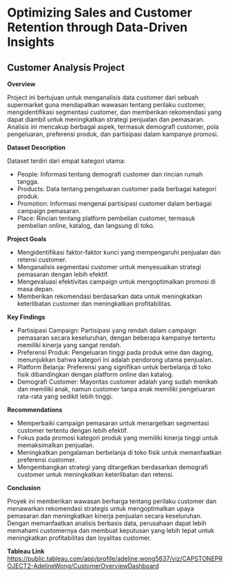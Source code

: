 # Optimizing Sales and Customer Retention through Data-Driven Insights
## Customer Analysis Project

**Overview**

Project ini bertujuan untuk menganalisis data customer dari sebuah supermarket guna mendapatkan wawasan tentang perilaku customer, mengidentifikasi segmentasi customer, dan memberikan rekomendasi yang dapat diambil untuk meningkatkan strategi penjualan dan pemasaran. Analisis ini mencakup berbagai aspek, termasuk demografi customer, pola pengeluaran, preferensi produk, dan partisipasi dalam kampanye promosi.

**Dataset Description**

Dataset terdiri dari empat kategori utama:
- People: Informasi tentang demografi customer dan rincian rumah tangga.
- Products: Data tentang pengeluaran customer pada berbagai kategori produk.
- Promotion: Informasi mengenai partisipasi customer dalam berbagai campaign pemasaran.
- Place: Rincian tentang platform pembelian customer, termasuk pembelian online, katalog, dan langsung di toko.

**Project Goals**

- Mengidentifikasi faktor-faktor kunci yang mempengaruhi penjualan dan retensi customer.
- Menganalisis segmentasi customer untuk menyesuaikan strategi pemasaran dengan lebih efektif.
- Mengevaluasi efektivitas campaign untuk mengoptimalkan promosi di masa depan.
- Memberikan rekomendasi berdasarkan data untuk meningkatkan keterlibatan customer dan meningkatkan profitabilitas.

**Key Findings**

- Partisipasi Campaign: Partisipasi yang rendah dalam campaign pemasaran secara keseluruhan, dengan beberapa kampanye tertentu memiliki kinerja yang sangat rendah.
- Preferensi Produk: Pengeluaran tinggi pada produk wine dan daging, menunjukkan bahwa kategori ini adalah pendorong utama penjualan.
- Platform Belanja: Preferensi yang signifikan untuk berbelanja di toko fisik dibandingkan dengan platform online dan katalog.
- Demografi Customer: Mayoritas customer adalah yang sudah menikah dan memiliki anak, namun customer tanpa anak memiliki pengeluaran rata-rata yang sedikit lebih tinggi.

**Recommendations**

- Memperbaiki campaign pemasaran untuk menargetkan segmentasi customer tertentu dengan lebih efektif.
- Fokus pada promosi kategori produk yang memiliki kinerja tinggi untuk memaksimalkan penjualan.
- Meningkatkan pengalaman berbelanja di toko fisik untuk memanfaatkan preferensi customer.
- Mengembangkan strategi yang ditargetkan berdasarkan demografi customer untuk meningkatkan keterlibatan dan retensi.

**Conclusion**

Proyek ini memberikan wawasan berharga tentang perilaku customer dan menawarkan rekomendasi strategis untuk mengoptimalkan upaya pemasaran dan meningkatkan kinerja penjualan secara keseluruhan. Dengan memanfaatkan analisis berbasis data, perusahaan dapat lebih memahami customernya dan membuat keputusan yang lebih tepat untuk meningkatkan profitabilitas dan loyalitas customer.

**Tableau Link**
https://public.tableau.com/app/profile/adeline.wong5637/viz/CAPSTONEPROJECT2-AdelineWong/CustomerOverviewDashboard
